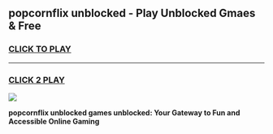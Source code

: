 
## popcornflix unblocked - Play Unblocked Gmaes & Free
<h3>
<a href="https://news.freeplayer.one?title=popcornflix_unblocked&ref=16F">CLICK TO PLAY</a></h3>
<hr>

<h3>
<a href="https://news.freeplayer.one?title=popcornflix_unblocked&ref=16F">CLICK 2 PLAY</a>
  
</h3>

<a href="https://news.freeplayer.one?title=popcornflix_unblocked&ref=16F/"><img src="https://clearcache.store/games.png"></a>


**popcornflix unblocked games unblocked: Your Gateway to Fun and Accessible Online Gaming**
